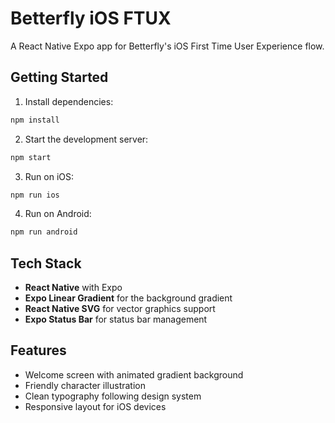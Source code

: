 # Betterfly iOS FTUX

A React Native Expo app for Betterfly's iOS First Time User Experience flow.

## Getting Started

1. Install dependencies:
```bash
npm install
```

2. Start the development server:
```bash
npm start
```

3. Run on iOS:
```bash
npm run ios
```

4. Run on Android:
```bash
npm run android
```

## Tech Stack

- **React Native** with Expo
- **Expo Linear Gradient** for the background gradient
- **React Native SVG** for vector graphics support
- **Expo Status Bar** for status bar management

## Features

- Welcome screen with animated gradient background
- Friendly character illustration
- Clean typography following design system
- Responsive layout for iOS devices